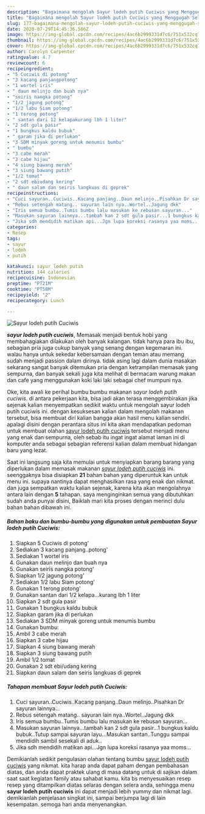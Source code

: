 ```yaml
---
description: "Bagaimana mengolah Sayur lodeh putih Cuciwis yang Menggugah Selera"
title: "Bagaimana mengolah Sayur lodeh putih Cuciwis yang Menggugah Selera"
slug: 177-bagaimana-mengolah-sayur-lodeh-putih-cuciwis-yang-menggugah-selera
date: 2020-07-29T14:45:36.586Z
image: https://img-global.cpcdn.com/recipes/4ac6b2999331d7c6/751x532cq70/sayur-lodeh-putih-cuciwis-foto-resep-utama.jpg
thumbnail: https://img-global.cpcdn.com/recipes/4ac6b2999331d7c6/751x532cq70/sayur-lodeh-putih-cuciwis-foto-resep-utama.jpg
cover: https://img-global.cpcdn.com/recipes/4ac6b2999331d7c6/751x532cq70/sayur-lodeh-putih-cuciwis-foto-resep-utama.jpg
author: Carolyn Carpenter
ratingvalue: 4.7
reviewcount: 6
recipeingredient:
- "5 Cuciwis di potong"
- "3 kacang panjangpotong"
- "1 wortel iris"
- " daun melinjo dan buah nya"
- "seiris nangka potong"
- "1/2 jagung potong"
- "1/2 labu Siam potong"
- "1 terong potong"
- " santan dari 12 kelapakurang lbh 1 liter"
- "2 sdt gula pasir"
- "1 bungkus kaldu bubuk"
- " garam jika di perlukan"
- "3 SDM minyak goreng untuk menumis bumbu"
- " bumbu"
- "3 cabe merah"
- "3 cabe hijau"
- "4 siung bawang merah"
- "3 siung bawang putih"
- "1/2 tomat"
- "2 sdt ebiudang kering"
- " daun salam dan seiris langkuas di geprek"
recipeinstructions:
- "Cuci sayuran..Cuciwis..Kacang panjang..Daun melinjo..Pisahkan Dr sayuran lainnya..."
- "Rebus setengah matang.. sayuran lain nya..Wortel..Jagung dkk"
- "Iris semua bumbu..Tumis bumbu lalu masukan ke rebusan sayuran..."
- "Masukan sayuran lainnya...tambah kan 2 sdt gula pasir...1 bungkus kaldu bubuk..Tutup sampai sayuran layu...Masukan santan..Tunggu sampai mendidih sambil sesekali di aduk.."
- "Jika sdh mendidih matikan api...Jgn lupa koreksi rasanya yaa moms..."
categories:
- Resep
tags:
- sayur
- lodeh
- putih

katakunci: sayur lodeh putih 
nutrition: 144 calories
recipecuisine: Indonesian
preptime: "PT21M"
cooktime: "PT58M"
recipeyield: "2"
recipecategory: Lunch

---
```



![Sayur lodeh putih Cuciwis](https://img-global.cpcdn.com/recipes/4ac6b2999331d7c6/751x532cq70/sayur-lodeh-putih-cuciwis-foto-resep-utama.jpg)

<b><i>sayur lodeh putih cuciwis</i></b>, Memasak menjadi bentuk hobi yang membahagiakan dilakukan oleh banyak kalangan. tidak hanya para ibu ibu, sebagian pria juga cukup banyak yang senang dengan kegemaran ini. walau hanya untuk sekedar kebersamaan dengan teman atau memang sudah menjadi passion dalam dirinya. tidak asing lagi dalam dunia masakan sekarang sangat banyak ditemukan pria dengan ketrampilan memasak yang sempurna, dan banyak sekali juga kita melihat di bermacam warung makan dan cafe yang menggunakan koki laki laki sebagai chef mumpuni nya.



Oke, kita awali ke perihal bumbu bumbu makanan <i>sayur lodeh putih cuciwis</i>. di antara pekerjaan kita, bisa jadi akan terasa menggembirakan jika sejenak kalian menyempatkan sedikit waktu untuk mengolah sayur lodeh putih cuciwis ini. dengan kesuksesan kalian dalam mengolah makanan tersebut, bisa membuat diri kalian bangga akan hasil menu kalian sendiri. apalagi disini dengan perantara situs ini kita akan mendapatkan pedoman untuk membuat olahan <u>sayur lodeh putih cuciwis</u> tersebut menjadi menu yang enak dan sempurna, oleh sebab itu ingat ingat alamat laman ini di komputer anda sebagai sebagian referensi kalian dalam membuat hidangan baru yang lezat.


Saat ini langsung saja kita memulai untuk menyiapkan barang barang yang diperlukan dalam memasak makanan <u><i>sayur lodeh putih cuciwis</i></u> ini. seenggaknya bisa disiapkan <b>21</b> bahan bahan yang diperuntuk kan untuk menu ini. supaya nantinya dapat menghasilkan rasa yang enak dan nikmat. dan juga sempatkan waktu kalian sejenak, karena kita akan mengolahnya antara lain dengan <b>5</b> tahapan. saya menginginkan semua yang dibutuhkan sudah anda punyai disini, Baiklah mari kita proses dengan merinci dulu bahan bahan dibawah ini.

<!--inarticleads1-->

##### Bahan baku dan bumbu-bumbu yang digunakan untuk pembuatan Sayur lodeh putih Cuciwis:

1. Siapkan 5 Cuciwis di potong&#39;
1. Sediakan 3 kacang panjang..potong&#39;
1. Sediakan 1 wortel iris
1. Gunakan  daun melinjo dan buah nya
1. Gunakan seiris nangka potong&#39;
1. Siapkan 1/2 jagung potong&#39;
1. Sediakan 1/2 labu Siam potong&#39;
1. Gunakan 1 terong potong&#39;
1. Gunakan  santan dari 1/2 kelapa...kurang lbh 1 liter
1. Siapkan 2 sdt gula pasir
1. Gunakan 1 bungkus kaldu bubuk
1. Siapkan  garam jika di perlukan
1. Sediakan 3 SDM minyak goreng untuk menumis bumbu
1. Gunakan  bumbu:
1. Ambil 3 cabe merah
1. Siapkan 3 cabe hijau
1. Siapkan 4 siung bawang merah
1. Siapkan 3 siung bawang putih
1. Ambil 1/2 tomat
1. Gunakan 2 sdt ebi/udang kering
1. Siapkan  daun salam dan seiris langkuas di geprek




<!--inarticleads2-->

##### Tahapan membuat Sayur lodeh putih Cuciwis:

1. Cuci sayuran..Cuciwis..Kacang panjang..Daun melinjo..Pisahkan Dr sayuran lainnya...
1. Rebus setengah matang.. sayuran lain nya..Wortel..Jagung dkk
1. Iris semua bumbu..Tumis bumbu lalu masukan ke rebusan sayuran...
1. Masukan sayuran lainnya...tambah kan 2 sdt gula pasir...1 bungkus kaldu bubuk..Tutup sampai sayuran layu...Masukan santan..Tunggu sampai mendidih sambil sesekali di aduk..
1. Jika sdh mendidih matikan api...Jgn lupa koreksi rasanya yaa moms...




Demikianlah sedikit pengulasan olahan tentang bumbu <u>sayur lodeh putih cuciwis</u> yang nikmat. kita harap anda dapat paham dengan pembahasan diatas, dan anda dapat praktek ulang di masa datang untuk di sajikan dalam saat saat kegiatan family atau sahabat kamu. kita bs menyesuaikan resep resep yang ditampilkan diatas selaras dengan selera anda, sehingga menu <b>sayur lodeh putih cuciwis</b> ini dapat menjadi lebih yummy dan nikmat lagi. demikianlah penjelasan singkat ini, sampai berjumpa lagi di lain kesempatan. semoga hari anda menyenangkan.

